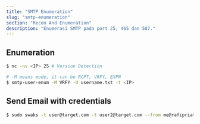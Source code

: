 ```yaml
---
title: "SMTP Enumeration"
slug: "smtp-enumeration"
section: "Recon And Enumeration"
description: "Enumerasi SMTP pada port 25, 465 dan 587."
---
```


## Enumeration
```bash
$ nc -nv <IP> 25 # Version Detection

# -M means mode, it can be RCPT, VRFY, EXPN
$ smtp-user-enum -M VRFY -U username.txt -t <IP> 
```

## Send Email with credentials
```bash
$ sudo swaks -t user@target.com -t user2@target.com --from me@rafipriatna.id --server <mailserver-IP> --body @body.txt --header "Test" --suppress-data -ap
```